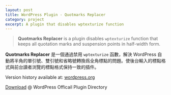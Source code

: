 ```yaml
---
layout: post
title: WordPress Plugin - Quotmarks Replacer
category: project
excerpt: A plugin that disables wptexturize function
---
```


<blockquote class=slogan><strong>Quotmarks Replacer</strong> is a plugin disables <code>wptexturize</code> function that keeps all quotation marks and suspension points in half-width form.</blockquote>

<p><strong>Quotmarks Replacer</strong> 是一個通過禁用 <code>wptexturize</code> 函數，解決 WordPress 自動將半角的單引號、雙引號和省略號轉換爲全角標點的問題。使後台輸入的標點格式與前台讀者浏覽的標點格式保持一致的插件。</p>

<p class="note">Version history available at: <a href="http://wordpress.org/extend/plugins/quotmarks-replacer/changelog/">wordpress.org</a></p>

<p class="download"><a href="http://wordpress.org/extend/plugins/quotmarks-replacer/">Download</a> @ WordPress Officail Plugin Directory</p>